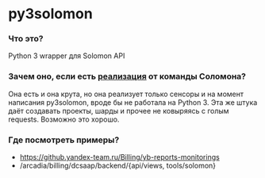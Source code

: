 py3solomon
========

### Что это?
Python 3 wrapper для Solomon API

### Зачем оно, если есть [реализация](https://a.yandex-team.ru/arc/trunk/arcadia/library/python/monlib) от команды Соломона?
Она есть и она крута, но она реализует только сенсоры и на момент написания py3solomon, вроде бы не работала на Python 3.
Эта же штука даёт создавать проекты, шарды и прочее не ковыряясь с голым requests. Возможно это хорошо.

### Где посмотреть примеры?
 * https://github.yandex-team.ru/Billing/yb-reports-monitorings
 * /arcadia/billing/dcsaap/backend/{api/views, tools/solomon}
